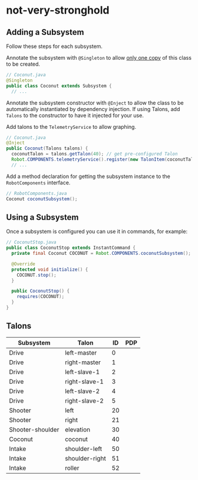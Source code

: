 # not-very-stronghold

## Adding a Subsystem

Follow these steps for each subsystem.

Annotate the subsystem with `@Singleton` to allow [only one copy](https://youtu.be/YemDH30Yhno) of this class to be created.

```java
// Coconut.java
@Singleton
public class Coconut extends Subsystem {
  // ...
```

Annotate the subsystem constructor with `@Inject` to allow the class to be automatically instantiated by dependency injection. If using Talons, add `Talons` to the constructor to have it injected for your use.

Add talons to the `TelemetryService` to allow graphing.

```java
// Coconut.java
@Inject
public Coconut(Talons talons) {
  coconutTalon = talons.getTalon(40); // get pre-configured Talon
  Robot.COMPONENTS.telemetryService().register(new TalonItem(coconutTalon, "Coconut Talon (40)")); // add Talon to grapher
  // ...
```

Add a method declaration for getting the subsystem instance to the `RobotComponents` interface.

```java
// RobotComponents.java
Coconut coconutSubsystem();
```

## Using a Subsystem

Once a subsystem is configured you can use it in commands, for example:

```java
// CoconutStop.java
public class CoconutStop extends InstantCommand {
  private final Coconut COCONUT = Robot.COMPONENTS.coconutSubsystem();

  @Override
  protected void initialize() {
    COCONUT.stop();
  }

  public CoconutStop() {
    requires(COCONUT);
  }
}
```

## Talons

Subsystem        | Talon          | ID | PDP
---------------- | -------------- | -- | ---
Drive            | left-master    | 0  |
Drive            | right-master   | 1  |
Drive            | left-slave-1   | 2  |
Drive            | right-slave-1  | 3  |
Drive            | left-slave-2   | 4  |
Drive            | right-slave-2  | 5  |
Shooter          | left           | 20 |
Shooter          | right          | 21 |
Shooter-shoulder | elevation      | 30 |
Coconut          | coconut        | 40 |
Intake           | shoulder-left  | 50 |
Intake           | shoulder-right | 51 |
Intake           | roller         | 52 |
